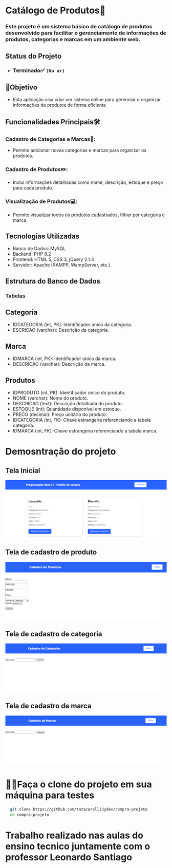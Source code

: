 # Catálogo de Produtos📑

### Este projeto é um sistema básico de catálogo de produtos desenvolvido para facilitar o gerenciamento de informações de produtos, categorias e marcas em um ambiente web.

## Status do Projeto
- ### Terminado✅ ``` (No ar) ```

## **📄Objetivo**
- Esta aplicação visa criar um sistema online para gerenciar e organizar informações de produtos de forma eficiente

## Funcionalidades Principais🛠️

###  Cadastro de Categorias e Marcas📲: 
- Permite adicionar novas categorias e marcas para organizar os produtos.

### Cadastro de Produtos✏️:
-  Inclui informações detalhadas como nome, descrição, estoque e preço para cada produto.

### Visualização de Produtos💻:
- Permite visualizar todos os produtos cadastrados, filtrar por categoria e marca.

## Tecnologias Utilizadas
- Banco de Dados: MySQL
- Backend: PHP 8.2
- Frontend: HTML 5, CSS 3, jQuery 2.1.4
- Servidor: Apache (XAMPP, WampServer, etc.)

## Estrutura do Banco de Dados
### Tabelas

## Categoria

- IDCATEGORIA (int, PK): Identificador único da categoria.
- ESCRICAO (varchar): Descrição da categoria.
  
##  Marca

- IDMARCA (int, PK): Identificador único da marca.
- DESCRICAO (varchar): Descrição da marca.

## Produtos

- IDPRODUTO (int, PK): Identificador único do produto.
- NOME (varchar): Nome do produto.
- DESCRICAO (text): Descrição detalhada do produto.
- ESTOQUE (int): Quantidade disponível em estoque.
- PRECO (decimal): Preço unitário do produto.
- IDCATEGORIA (int, FK): Chave estrangeira referenciando a tabela categoria.
- IDMARCA (int, FK): Chave estrangeira referenciando a tabela marca.
#

# Demosntração do projeto

## Tela Inicial

![App ScreenShot](image/tela%20inicial.png)

## Tela de cadastro de produto

![App ScreenShot](image/cadastro%20produtos.png)

## Tela de cadastro de categoria

![App ScreenShot](image/cadastro%20categoria.png)

## Tela de cadastro de marca

![App ScreenShot](image/cadastro%20marca.png)


# **👨‍💻Faça o clone do projeto em sua máquina para testes**
``` bash
  git clone https://github.com/tatacarollinydev/compra-projeto
  cd compra-projeto
```

# Trabalho realizado nas aulas do ensino tecnico juntamente com o professor Leonardo Santiago
